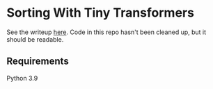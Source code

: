 # Sorting With Tiny Transformers

See the writeup [here](https://hackmd.io/RLTrkBUARxCVozaaO_DO5g). Code in this repo hasn't been cleaned up, but it should be readable.

## Requirements

Python 3.9

